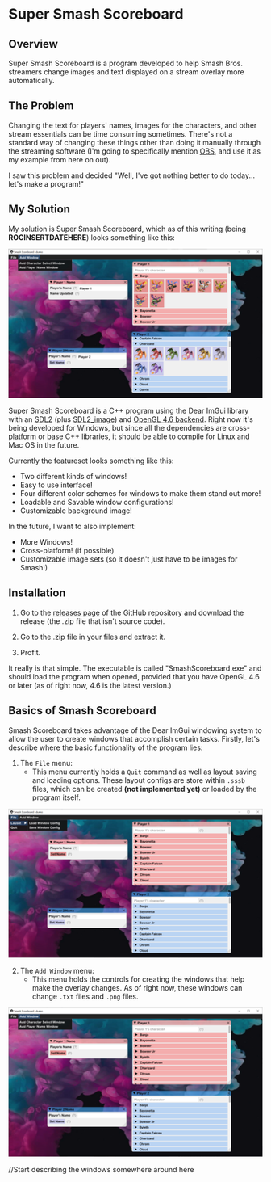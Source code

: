 # Super Smash Scoreboard

## Overview

Super Smash Scoreboard is a program developed to help Smash Bros. streamers change images and text displayed on a stream overlay more automatically.

## The Problem

Changing the text for players' names, images for the characters, and other stream essentials can be time consuming sometimes. There's not a standard way of changing these things other than doing it manually through the streaming software (I'm going to specifically mention <a href="https://obsproject.com/">OBS</a>, and use it as my example from here on out).

I saw this problem and decided "Well, I've got nothing better to do today... let's make a program!"

## My Solution

My solution is Super Smash Scoreboard, which as of this writing (being **ROCINSERTDATEHERE**) looks something like this:

![](readmeImages/screenshot.png)

Super Smash Scoreboard is a C++ program using the <a>Dear ImGui library</a> with an <a href="https://www.libsdl.org/">SDL2</a> (plus <a href="https://www.libsdl.org/projects/SDL_image/">SDL2_image</a>) and <a href="https://www.opengl.org/">OpenGL 4.6 backend</a>. Right now it's being developed for Windows, but since all the dependencies are cross-platform or base C++ libraries, it should be able to compile for Linux and Mac OS in the future.

Currently the featureset looks something like this:

- Two different kinds of windows!
- Easy to use interface!
- Four different color schemes for windows to make them stand out more!
- Loadable and Savable window configurations!
- Customizable background image!

In the future, I want to also implement:

- More Windows!
- Cross-platform! (if possible)
- Customizable image sets (so it doesn't just have to be images for Smash!)

## Installation

1. Go to the <a href="https://github.com/PSMusicalRoc/SmashScoreboard/releases/latest">releases page</a> of the GitHub repository and download the release (the .zip file that isn't source code).

2. Go to the .zip file in your files and extract it.

3. Profit.

It really is that simple. The executable is called "SmashScoreboard.exe" and should load the program when opened, provided that you have OpenGL 4.6 or later (as of right now, 4.6 is the latest version.)

## Basics of Smash Scoreboard

Smash Scoreboard takes advantage of the Dear ImGui windowing system to allow the user to create windows that accomplish certain tasks. Firstly, let's describe where the basic functionality of the program lies:

1. The `File` menu:
    - This menu currently holds a `Quit` command as well as layout saving and loading options. These layout configs are store within `.sssb` files, which can be created **(not implemented yet)** or loaded by the program itself.

![](readmeImages/FileMenu.png)

2. The `Add Window` menu:
    - This menu holds the controls for creating the windows that help make the overlay changes. As of right now, these windows can change `.txt` files and `.png` files.

![](readmeImages/AddWindow.png)

//Start describing the windows somewhere around here